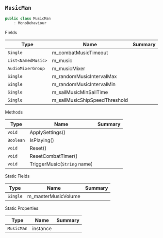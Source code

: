 ## `MusicMan`

```csharp
public class MusicMan
    : MonoBehaviour

```

Fields

| Type | Name | Summary | 
| --- | --- | --- | 
| `Single` | m_combatMusicTimeout |  | 
| `List<NamedMusic>` | m_music |  | 
| `AudioMixerGroup` | m_musicMixer |  | 
| `Single` | m_randomMusicIntervalMax |  | 
| `Single` | m_randomMusicIntervalMin |  | 
| `Single` | m_sailMusicMinSailTime |  | 
| `Single` | m_sailMusicShipSpeedThreshold |  | 


Methods

| Type | Name | Summary | 
| --- | --- | --- | 
| `void` | ApplySettings() |  | 
| `Boolean` | IsPlaying() |  | 
| `void` | Reset() |  | 
| `void` | ResetCombatTimer() |  | 
| `void` | TriggerMusic(`String` name) |  | 


Static Fields

| Type | Name | Summary | 
| --- | --- | --- | 
| `Single` | m_masterMusicVolume |  | 


Static Properties

| Type | Name | Summary | 
| --- | --- | --- | 
| `MusicMan` | instance |  | 


